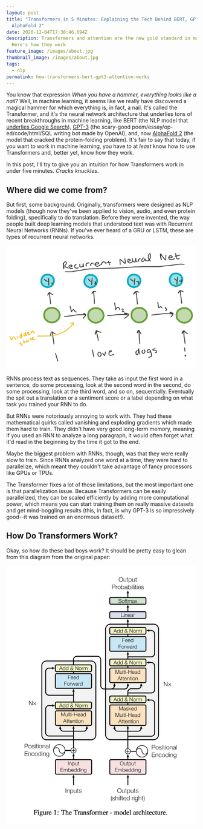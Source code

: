 ```yaml
---
layout: post
title: "Transformers in 5 Minutes: Explaining the Tech Behind BERT, GPT-3, and
  AlphaFold 2"
date: 2020-12-04T17:38:46.694Z
description: Transformers and attention are the new gold standard in modern NLP.
  Here's how they work
feature_image: /images/about.jpg
thumbnail_image: /images/about.jpg
tags:
  - nlp
permalink: how-transformers-bert-gpt3-attention-works
---
```

You know that expression *When you have a hammer, everything looks like a nail*? Well, in machine learning, it seems like we really have discovered a magical hammer for which everything is, in fact, a nail. It's called the Transformer, and it's the neural network architecture that underlies tons of recent breakthroughs in machine learning, like BERT (the NLP model that [underlies Google Search](https://blog.google/products/search/search-language-understanding-bert/)), [GPT-3](https://daleonai.com/gpt3-explained-fast) (the scary-good poem/essay/op-ed/code/html/SQL writing bot made by OpenAI), and, now [AlphaFold 2](https://deepmind.com/blog/article/alphafold-a-solution-to-a-50-year-old-grand-challenge-in-biology) (the model that cracked the protein-folding problem). It's fair to say that today, if you want to work in machine learning, you have to at *least* know how to use Transformers and, better yet, know how they work.

In this post, I'll try to give you an intuition for how Transformers work in under five minutes. *Cracks knuckles*.

## Where did we come from?

But first, some background. Originally, transformers were designed as NLP models (though now they've been applied to vision, audio, and even protein folding), specifically to do translation. Before they were invented, the way people built deep learning models that understood text was with Recurrent Neural Networks (RNNs). If you've ever heard of a GRU or LSTM, these are types of recurrent neural networks.

![Diagram of RNN](/images/rnn-1.png "Simplified picture of a recurrent neural network")

RNNs process text as sequences. They take as input the first word in a sentence, do some processing, look at the second word in the second, do some processing, look at the third word, and so on, sequentially. Eventually the spit out a translation or a sentiment score or a label depending on what task you trained your RNN to do.

But RNNs were notoriously annoying to work with. They had these mathematical quirks called vanishing and exploding gradients which made them hard to train. They didn't have very good long-term memory, meaning if you used an RNN to analyze a long paragraph, it would often forget what it'd read in the beginning by the time it got to the end.

Maybe the biggest problem with RNNs, though, was that they were really slow to train. Since RNNs analyzed one word at a time, they were hard to parallelize, which meant they couldn't take advantage of fancy processors like GPUs or TPUs.

The Transformer fixes a lot of those limitations, but the most important one is that parallelization issue. Because Transformers can be easily parallelized, they can be scaled efficiently by adding more computational power, which means you can start training them on really massive datasets and get mind-boggling results (this, in fact, is why GPT-3 is so impressively good--it was trained on an enormous dataset!). 

## How Do Transformers Work?

Okay, so how do these bad boys work? It should be pretty easy to glean from this diagram from the original paper:

![Transformer architecture](/images/screen-shot-2020-12-04-at-1.11.31-pm.png "Transformer architecture")